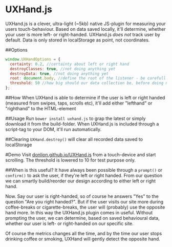 # UXHand.js
UXHand.js is a clever, ultra-light (~5kb) native JS-plugin for measuring your users touch-behaviour. Based on data saved locally, it'll determine, whether your user is more left- or right-handed.
UXHand.js _does not_ track user by default. Data is only stored in localStorage as point, not coordinates.

##Options
```javascript
window.UXHandOptions = {
  certainty: 0.2, //certainty about left or right hand
  destroyClasses: true, //not doing anything yet
  destroyData: true, //not doing anything yet
  root: document.body, //define the root of the listener - be carefull
  threshold: 50 //how big should our data collection be, before doing measurements?
};
```

##How
When UXHand is able to determine if the user is left or right handed (measured from swipes, taps, scrolls etc), it'll add either "lefthand" or "righthand" to the HTML-element

##Usage
Run `bower install uxhand.js` to grap the latest or simply download it from the build-folder.
When UXHand.js is included through a script-tag to your DOM, it'll run automatically.

##Clearing
`UXHand.destroy()` will clear all recorded data saved to localStorage

#Demo
Visit [donlion.github.io/UXHand.js](http://donlion.github.io/UXHand.js) from a touch-device and start scrolling. The threshold is lowered to 10 for test purpose only.

##When is this useful?
It have always been possible through a `prompt()` or `confirm()` to ask the user, if they're left or right handed.
From our question we can smartly build/reorder our design according to either left or right hand.

Now. Say our user is right-handed, so of course he answers "Yes" to the question "Are you right handed?". But if the user visits our site more during coffee-breaks or cigarette-breaks, the user will (probably) use the opposite hand more. In this way the UXHand.js plugin comes in useful. Without prompting the user, we can determine, based on saved behavioural data, whether our user is left- or right-handed on our specific site.

Of course the metrics changes all the time, and by the time our user stops drinking coffee or smoking, UXHand will gently detect the opposite hand.
